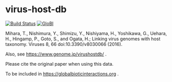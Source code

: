 # virus-host-db
[![Build Status](https://travis-ci.org/globalbioticinteractions/virus-host-db.svg?branch=master)](https://travis-ci.org/globalbioticinteractions/virus-host-db) [![GloBI](http://api.globalbioticinteractions.org/interaction.svg?accordingTo=globi:globalbioticinteractions/virus-host-db)](http://globalbioticinteractions.org/?accordingTo=globi:globalbioticinteractions/virus-host-db) 

Mihara, T., Nishimura, Y., Shimizu, Y., Nishiyama, H., Yoshikawa, G., Uehara, H., Hingamp, P., Goto, S., and Ogata, H.; Linking virus genomes with host taxonomy. Viruses 8, 66 doi:10.3390/v8030066 (2016).

Also, see https://www.genome.jp/virushostdb/ . 

Please cite the original paper when using this data.

To be included in https://globalbioticinteractions.org .


